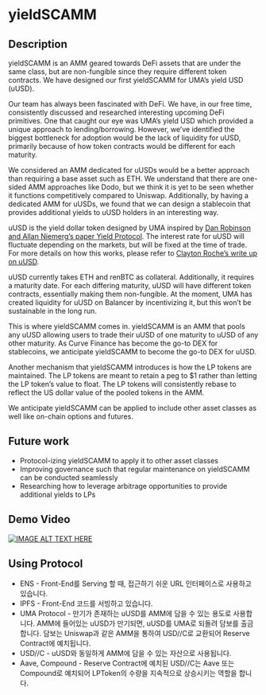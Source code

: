 # yieldSCAMM

## Description

yieldSCAMM is an AMM geared towards DeFi assets that are under the same class, but are non-fungible since they require different token contracts. We have designed our first yieldSCAMM for UMA’s yield USD (uUSD).

Our team has always been fascinated with DeFi. We have, in our free time, consistently discussed and researched interesting upcoming DeFi primitives. One that caught our eye was UMA’s yield USD which provided a unique approach to lending/borrowing. However, we’ve identified the biggest bottleneck for adoption would be the lack of liquidity for uUSD, primarily because of how token contracts would be different for each maturity.

We considered an AMM dedicated for uUSDs would be a better approach than requiring a base asset such as ETH. We understand that there are one-sided AMM approaches like Dodo, but we think it is yet to be seen whether it functions competitively compared to Uniswap. Additionally, by having a dedicated AMM for uUSDs, we found that we can design a stablecoin that provides additional yields to uUSD holders in an interesting way.

uUSD is the yield dollar token designed by UMA inspired by [Dan Robinson and Allan Niemerg’s paper Yield Protocol](https://research.paradigm.xyz/Yield.pdf). The interest rate for uUSD will fluctuate depending on the markets, but will be fixed at the time of trade. For more details on how this works, please refer to [Clayton Roche’s write up on uUSD](https://medium.com/uma-project/the-yield-dollar-on-uma-3a492e79069f).

uUSD currently takes ETH and renBTC as collateral. Additionally, it requires a maturity date. For each differing maturity, uUSD will have different token contracts, essentially making them non-fungible. At the moment, UMA has created liquidity for uUSD on Balancer by incentivizing it, but this won’t be sustainable in the long run.

This is where yieldSCAMM comes in. yieldSCAMM is an AMM that pools any uUSD allowing users to trade their uUSD of one maturity to uUSD of any other maturity. As Curve Finance has become the go-to DEX for stablecoins, we anticipate yieldSCAMM to become the go-to DEX for uUSD.

Another mechanism that yieldSCAMM introduces is how the LP tokens are maintained. The LP tokens are meant to retain a peg to \$1 rather than letting the LP token’s value to float. The LP tokens will consistently rebase to reflect the US dollar value of the pooled tokens in the AMM.

We anticipate yieldSCAMM can be applied to include other asset classes as well like on-chain options and futures.

## Future work

- Protocol-izing yieldSCAMM to apply it to other asset classes
- Improving governance such that regular maintenance on yieldSCAMM can be conducted seamlessly
- Researching how to leverage arbitrage opportunities to provide additional yields to LPs

## Demo Video
[![IMAGE ALT TEXT HERE](https://yt-embed.herokuapp.com/embed?v=oF2x3PgVa0g)](https://www.youtube.com/watch?v=oF2x3PgVa0g "yieldSCAMM DEMO")

## Using Protocol

- ENS - Front-End를 Serving 할 때, 접근하기 쉬운 URL 인터페이스로 사용하고 있습니다.
- IPFS - Front-End 코드를 서빙하고 있습니다.
- UMA Protocol - 만기가 존재하는 uUSD를 AMM에 담을 수 있는 용도로 사용합니다. AMM에 들어있는 uUSD가 만기되면, uUSD를 UMA로 되돌려 담보를 출금합니다. 담보는 Uniswap과 같은 AMM을 통하여 USD//C로 교환되어 Reserve Contract에 예치됩니다.
- USD//C - uUSD와 동일하게 AMM에 담을 수 있는 자산으로 사용됩니다.
- Aave, Compound - Reserve Contract에 예치된 USD//C는 Aave 또는 Compound로 예치되어 LPToken의 수량을 지속적으로 상승시키는 역할을 합니다.
